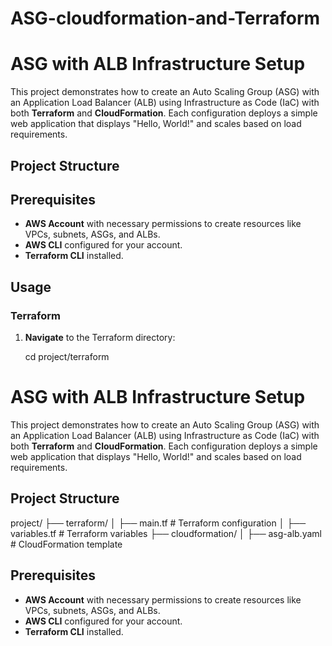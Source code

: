 # ASG-cloudformation-and-Terraform
# ASG with ALB Infrastructure Setup

This project demonstrates how to create an Auto Scaling Group (ASG) with an Application Load Balancer (ALB) using Infrastructure as Code (IaC) with both **Terraform** and **CloudFormation**. Each configuration deploys a simple web application that displays "Hello, World!" and scales based on load requirements.

## Project Structure

## Prerequisites

- **AWS Account** with necessary permissions to create resources like VPCs, subnets, ASGs, and ALBs.
- **AWS CLI** configured for your account.
- **Terraform CLI** installed.

## Usage

### Terraform

1. **Navigate** to the Terraform directory:

   cd project/terraform

# ASG with ALB Infrastructure Setup

This project demonstrates how to create an Auto Scaling Group (ASG) with an Application Load Balancer (ALB) using Infrastructure as Code (IaC) with both **Terraform** and **CloudFormation**. Each configuration deploys a simple web application that displays "Hello, World!" and scales based on load requirements.

## Project Structure

project/ ├── terraform/ │ ├── main.tf # Terraform configuration │ ├── variables.tf # Terraform variables ├── cloudformation/ │ ├── asg-alb.yaml # CloudFormation template



## Prerequisites

- **AWS Account** with necessary permissions to create resources like VPCs, subnets, ASGs, and ALBs.
- **AWS CLI** configured for your account.
- **Terraform CLI** installed.

